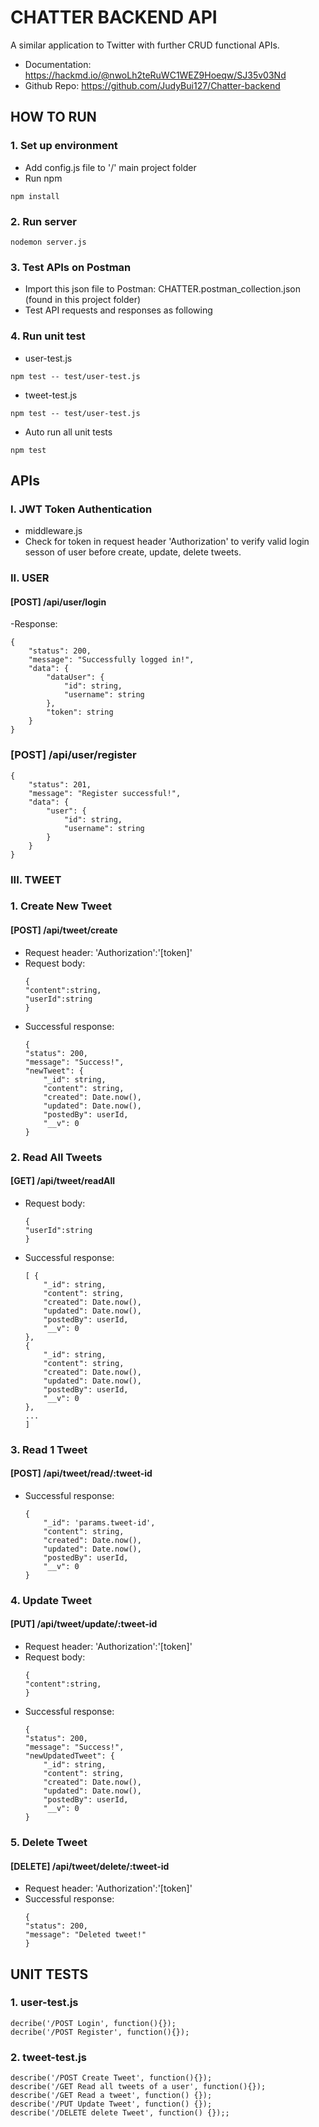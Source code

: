 # CHATTER BACKEND API
A similar application to Twitter with further CRUD functional APIs.
- Documentation: https://hackmd.io/@nwoLh2teRuWC1WEZ9Hoeqw/SJ35v03Nd
- Github Repo: https://github.com/JudyBui127/Chatter-backend
## HOW TO RUN
### 1. Set up environment
- Add config.js file to '/' main project folder
- Run npm
``` 
npm install
```
### 2. Run server
```
nodemon server.js
```
### 3. Test APIs on Postman
- Import this json file to Postman: CHATTER.postman_collection.json (found in this project folder)
- Test API requests and responses as following 
### 4. Run unit test
- user-test.js
``` 
npm test -- test/user-test.js
```
- tweet-test.js
```
npm test -- test/user-test.js
```
- Auto run all unit tests
```
npm test
```
## APIs
### I. JWT Token Authentication
- middleware.js
- Check for token in request header 'Authorization' to verify valid login sesson of user before create, update, delete tweets.

### II. USER
####    [POST] /api/user/login
-Response:
``` 
{
    "status": 200,
    "message": "Successfully logged in!",
    "data": {
        "dataUser": {
            "id": string,
            "username": string
        },
        "token": string
    }
} 
```
### [POST] /api/user/register
```
{
    "status": 201,
    "message": "Register successful!",
    "data": {
        "user": {
            "id": string,
            "username": string
        }
    }
}
```

### III. TWEET
### 1. Create New Tweet
#### [POST] /api/tweet/create
- Request header: 'Authorization':'[token]'
- Request body:
    ```
    {
    "content":string,
    "userId":string 
    }
    ```
- Successful response:
    ```
    {
    "status": 200, 
    "message": "Success!",
    "newTweet": {
        "_id": string,
        "content": string,
        "created": Date.now(),
        "updated": Date.now(),
        "postedBy": userId,
        "__v": 0
    }
    ```
### 2. Read All Tweets
#### [GET] /api/tweet/readAll
- Request body:
    ```
   {
    "userId":string
    }
    ```
- Successful response:
    ```
   [ {
        "_id": string,
        "content": string,
        "created": Date.now(),
        "updated": Date.now(),
        "postedBy": userId,
        "__v": 0
    },
    {
        "_id": string,
        "content": string,
        "created": Date.now(),
        "updated": Date.now(),
        "postedBy": userId,
        "__v": 0
    },
    ...
    ]
    ```
### 3. Read 1 Tweet
#### [POST] /api/tweet/read/:tweet-id
- Successful response:
    ```
    {
        "_id": 'params.tweet-id',
        "content": string,
        "created": Date.now(),
        "updated": Date.now(),
        "postedBy": userId,
        "__v": 0
    }
### 4. Update Tweet
#### [PUT] /api/tweet/update/:tweet-id
- Request header: 'Authorization':'[token]'
- Request body:
    ```
    {
    "content":string,
    }
    ```
- Successful response:
    ```
    {
    "status": 200, 
    "message": "Success!",
    "newUpdatedTweet": {
        "_id": string,
        "content": string,
        "created": Date.now(),
        "updated": Date.now(),
        "postedBy": userId,
        "__v": 0
    }
    ```
### 5. Delete Tweet
#### [DELETE] /api/tweet/delete/:tweet-id
- Request header: 'Authorization':'[token]'
- Successful response:
    ```
    {
    "status": 200,
    "message": "Deleted tweet!"
    }
    ```

## UNIT TESTS
### 1. user-test.js
```
decribe('/POST Login', function(){});
decribe('/POST Register', function(){});
```

### 2. tweet-test.js

```
describe('/POST Create Tweet', function(){});
describe('/GET Read all tweets of a user', function(){});
describe('/GET Read a tweet', function() {});
describe('/PUT Update Tweet', function() {});
describe('/DELETE delete Tweet', function() {});;

